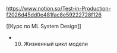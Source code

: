 
https://www.notion.so/Test-in-Production-f2026d45dd0e481fac8e59222728f126


[[Курс по ML System Design]]
- 10. Жизненный цикл модели